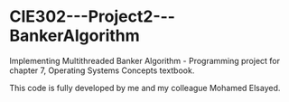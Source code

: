 # CIE302---Project2---BankerAlgorithm

Implementing  Multithreaded Banker Algorithm - Programming project for chapter 7, Operating Systems Concepts textbook.

This code is fully developed by me and my colleague Mohamed Elsayed.
